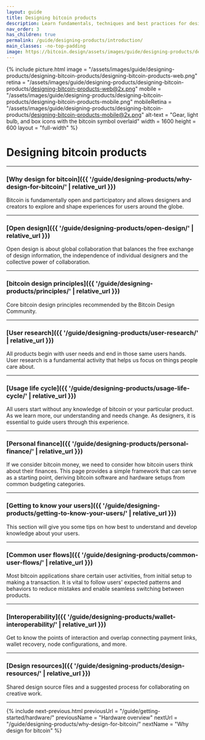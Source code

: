 ```yaml
---
layout: guide
title: Designing bitcoin products
description: Learn fundamentals, techniques and best practices for designing great bitcoin UX.
nav_order: 3
has_children: true
permalink: /guide/designing-products/introduction/
main_classes: -no-top-padding
image: https://bitcoin.design/assets/images/guide/designing-products/designing-bitcoin-products/designing-bitcoin-products-preview.png
---
```


<!--

Editor's notes

A brief introduction and summary of all pages in this section. The idea is that readers scan this page to get an overview of the section and then decide which topics to dive into.

-->

{% include picture.html
   image = "/assets/images/guide/designing-products/designing-bitcoin-products/designing-bitcoin-products-web.png"
   retina = "/assets/images/guide/designing-products/designing-bitcoin-products/designing-bitcoin-products-web@2x.png"
   mobile = "/assets/images/guide/designing-products/designing-bitcoin-products/designing-bitcoin-products-mobile.png"
   mobileRetina = "/assets/images/guide/designing-products/designing-bitcoin-products/designing-bitcoin-products-mobile@2x.png"
   alt-text = "Gear, light bulb, and box icons with the bitcoin symbol overlaid"
   width = 1600
   height = 600
   layout = "full-width"
%}

# Designing bitcoin products



---

### [Why design for bitcoin]({{ '/guide/designing-products/why-design-for-bitcoin/' | relative_url }})

Bitcoin is fundamentally open and participatory and allows designers and creators to explore and shape experiences for users around the globe.

---

### [Open design]({{ '/guide/designing-products/open-design/' | relative_url }})

Open design is about global collaboration that balances the free exchange of design information, the independence of individual designers and the collective power of collaboration.

---

### [bitcoin design principles]({{ '/guide/designing-products/principles/' | relative_url }})

Core bitcoin design principles recommended by the Bitcoin Design Community.

---

### [User research]({{ '/guide/designing-products/user-research/' | relative_url }})

All products begin with user needs and end in those same users hands. User research is a fundamental activity that helps us focus on things people care about.

---

### [Usage life cycle]({{ '/guide/designing-products/usage-life-cycle/' | relative_url }})

All users start without any knowledge of bitcoin or your particular product. As we learn more, our understanding and needs change. As designers, it is essential to guide users through this experience.

---

### [Personal finance]({{ '/guide/designing-products/personal-finance/' | relative_url }})

If we consider bitcoin money, we need to consider how bitcoin users think about their finances. This page provides a simple framework that can serve as a starting point, deriving bitcoin software and hardware setups from common budgeting categories.

---

### [Getting to know your users]({{ '/guide/designing-products/getting-to-know-your-users/' | relative_url }})

This section will give you some tips on how best to understand and develop knowledge about your users.

---

### [Common user flows]({{ '/guide/designing-products/common-user-flows/' | relative_url }})

Most bitcoin applications share certain user activities, from initial setup to making a transaction. It is vital to follow users' expected patterns and behaviors to reduce mistakes and enable seamless switching between products.

---

### [Interoperability]({{ '/guide/designing-products/wallet-interoperability/' | relative_url }})

Get to know the points of interaction and overlap connecting payment links, wallet recovery, node configurations, and more.

---

### [Design resources]({{ '/guide/designing-products/design-resources/' | relative_url }})

Shared design source files and a suggested process for collaborating on creative work.

---

{% include next-previous.html
   previousUrl = "/guide/getting-started/hardware/"
   previousName = "Hardware overview"
   nextUrl = "/guide/designing-products/why-design-for-bitcoin/"
   nextName = "Why design for bitcoin"
%}
